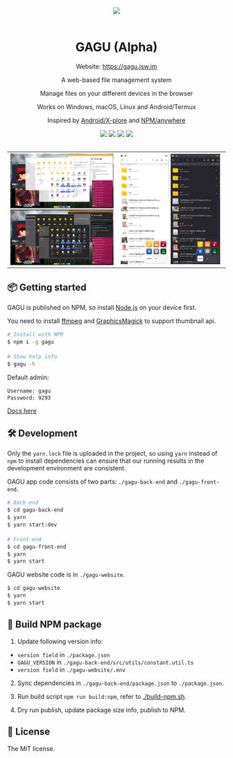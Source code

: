 <div align="center">
<img src="https://gagu.jsw.im/assets/logo.svg" style="height: 64px;" >
<br>
<br>
<h1>GAGU (Alpha)</h1>
<p>Website: <a href="https://gagu.jsw.im" target="_blank">https://gagu.jsw.im</a></p>
<p>A web-based file management system</p>
<p>Manage files on your different devices in the browser</p>
<p>Works on Windows, macOS, Linux and Android/Termux</p>
<p>Inspired by <a href="https://play.google.com/store/apps/details?id=com.lonelycatgames.Xplore" target="_blank">Android/X-plore</a> and <a href="https://www.npmjs.com/package/anywhere" target="_blank">NPM/anywhere</a></p>
<img src="https://img.shields.io/npm/v/gagu">
<img src="https://img.shields.io/badge/Package Size-768KB-success">
<img src="https://img.shields.io/badge/License-MIT-blue">
<img src="https://api.netlify.com/api/v1/badges/43a65c74-6640-4341-a3fd-b0bc8f52e670/deploy-status">
<br>
<br>
</div>

<table>
  <tr>
    <td width="50%">
      <img src="https://raw.githubusercontent.com/Chisw/gagu/main/gagu-website/public/assets/screenshots/screenshot-desktop-light.jpg" />
      <img src="https://raw.githubusercontent.com/Chisw/gagu/main/gagu-website/public/assets/screenshots/screenshot-desktop-dark.jpg" />
    </td>
    <td width="50%">
      <img style="width: 48%;" src="https://raw.githubusercontent.com/Chisw/gagu/main/gagu-website/public/assets/screenshots/screenshot-touch-light.jpg" />
      <img style="width: 48%;" src="https://raw.githubusercontent.com/Chisw/gagu/main/gagu-website/public/assets/screenshots/screenshot-touch-dark.jpg" />
    </td>
  </tr>
</table>

## 📦 Getting started

GAGU is published on NPM, so install [Node.js](https://nodejs.org/) on your device first.

You need to install [ffmpeg](https://ffmpeg.org/) and [GraphicsMagick](http://www.graphicsmagick.org/) to support thumbnail api.

```sh
# Install with NPM
$ npm i -g gagu

# Show help info
$ gagu -h
```

Default admin:

```
Username: gagu
Password: 9293
```

[Docs here](https://gagu.jsw.im/docs/getting-started/usage)

## 🛠 Development

Only the `yarn.lock` file is uploaded in the project, so using `yarn` instead of `npm` to install dependencies can ensure that our running results in the development environment are consistent.

GAGU app code consists of two parts: `./gagu-back-end` and `./gagu-front-end`.

```sh
# Back-end
$ cd gagu-back-end
$ yarn
$ yarn start:dev

# Front-end
$ cd gagu-front-end
$ yarn
$ yarn start
```

GAGU website code is in `./gagu-website`.

```sh
$ cd gagu-website
$ yarn
$ yarn start
```

## 🔨 Build NPM package

1. Update following version info:

- `version field` in `./package.json`
- `GAGU_VERSION` in `./gagu-back-end/src/utils/constant.util.ts`
- `version field` in `./gagu-website/.env`

2. Sync dependencies in `./gagu-back-end/package.json` to `./package.json`.

3. Run build script `npm run build:npm`, refer to [./build-npm.sh](./build-npm.sh).

4. Dry run publish, update package size info, publish to NPM.

## 📜  License

The MIT license.
